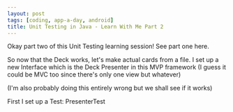 ```yaml
---
layout: post
tags: [coding, app-a-day, android]
title: Unit Testing in Java - Learn With Me Part 2
---
```


Okay part two of this Unit Testing learning session! See part one here.

So now that the Deck works, let's make actual cards from a file. I set up a new Interface which is the Deck Presenter in this MVP framework (I guess it could be MVC too since there's only one view but whatever)

(I'm also probably doing this entirely wrong but we shall see if it works)

First I set up a Test: PresenterTest